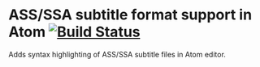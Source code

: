 # ASS/SSA subtitle format support in Atom [![Build Status](https://travis-ci.org/weizhenye/language-ssa.svg?branch=master)](https://travis-ci.org/weizhenye/language-ssa)

Adds syntax highlighting of ASS/SSA subtitle files in Atom editor.
